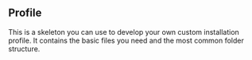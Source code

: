 ## Profile
This is a skeleton you can use to develop your own custom installation profile. It contains the basic files you need and the most common folder structure.
